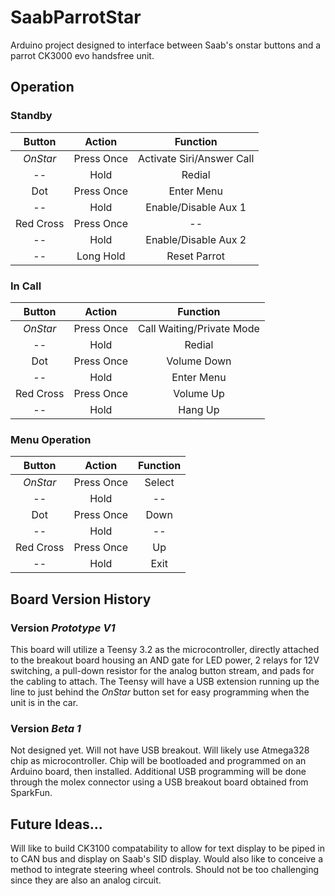 # SaabParrotStar
Arduino project designed to interface between Saab's onstar buttons and a parrot CK3000 evo handsfree unit.

## Operation
### Standby
|Button     |Action    |Function                 |
|:---------:|:--------:|:-----------------------:|
|*OnStar*   |Press Once|Activate Siri/Answer Call|
|--         |Hold      |Redial                   |
|Dot        |Press Once|Enter Menu               |
|--         |Hold      |Enable/Disable Aux 1     |
|Red Cross  |Press Once|--                       |
|--         |Hold      |Enable/Disable Aux 2     |
|--         |Long Hold |Reset Parrot             |

### In Call
|Button     |Action    |Function                 |
|:---------:|:--------:|:-----------------------:|
|*OnStar*   |Press Once|Call Waiting/Private Mode|
|--         |Hold      |Redial                   |
|Dot        |Press Once|Volume Down              |
|--         |Hold      |Enter Menu               |
|Red Cross  |Press Once|Volume Up                |
|--         |Hold      |Hang Up                  |

### Menu Operation
|Button     |Action    |Function                 |
|:---------:|:--------:|:-----------------------:|
|*OnStar*   |Press Once|Select                   |
|--         |Hold      |--                       |
|Dot        |Press Once|Down                     |
|--         |Hold      |--                       |
|Red Cross  |Press Once|Up                       |
|--         |Hold      |Exit                     |

## Board Version History
### Version *Prototype V1*
This board will utilize a Teensy 3.2 as the microcontroller, directly attached to the breakout board housing an AND gate for LED power, 2 relays for 12V switching, a pull-down resistor for the analog button stream, and pads for the cabling to attach. The Teensy will have a USB extension running up the line to just behind the *OnStar* button set for easy programming when the unit is in the car.

### Version *Beta 1*
Not designed yet. Will not have USB breakout. Will likely use Atmega328 chip as microcontroller. Chip will be bootloaded and programmed on an Arduino board, then installed. Additional USB programming will be done through the molex connector using a USB breakout board obtained from SparkFun.

## Future Ideas...
Will like to build CK3100 compatability to allow for text display to be piped in to CAN bus and display on Saab's SID display. Would also like to conceive a method to integrate steering wheel controls. Should not be too challenging since they are also an analog circuit.
